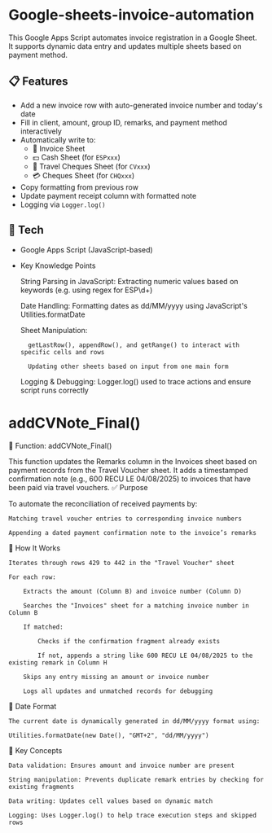 # Google-sheets-invoice-automation

This Google Apps Script automates invoice registration in a Google Sheet.  
It supports dynamic data entry and updates multiple sheets based on payment method.

## 📋 Features

- Add a new invoice row with auto-generated invoice number and today's date
- Fill in client, amount, group ID, remarks, and payment method interactively
- Automatically write to:
  - 🧾 Invoice Sheet
  - 💵 Cash Sheet (for `ESPxxx`)
  - 🎫 Travel Cheques Sheet (for `CVxxx`)
  - 💳 Cheques Sheet (for `CHQxxx`)
- Copy formatting from previous row
- Update payment receipt column with formatted note
- Logging via `Logger.log()`

## 🧠 Tech

- Google Apps Script (JavaScript-based)

- Key Knowledge Points

    String Parsing in JavaScript: Extracting numeric values based on keywords (e.g. using regex for ESP\d+)

    Date Handling: Formatting dates as dd/MM/yyyy using JavaScript's Utilities.formatDate

    Sheet Manipulation:

        getLastRow(), appendRow(), and getRange() to interact with specific cells and rows

        Updating other sheets based on input from one main form

    Logging & Debugging: Logger.log() used to trace actions and ensure script runs correctly



# addCVNote_Final()
🔁 Function: addCVNote_Final()

This function updates the Remarks column in the Invoices sheet based on payment records from the Travel Voucher sheet. It adds a timestamped confirmation note (e.g., 600 RECU LE 04/08/2025) to invoices that have been paid via travel vouchers.
✅ Purpose

To automate the reconciliation of received payments by:

    Matching travel voucher entries to corresponding invoice numbers

    Appending a dated payment confirmation note to the invoice’s remarks

📌 How It Works

    Iterates through rows 429 to 442 in the "Travel Voucher" sheet

    For each row:

        Extracts the amount (Column B) and invoice number (Column D)

        Searches the "Invoices" sheet for a matching invoice number in Column B

        If matched:

            Checks if the confirmation fragment already exists

            If not, appends a string like 600 RECU LE 04/08/2025 to the existing remark in Column H

        Skips any entry missing an amount or invoice number

        Logs all updates and unmatched records for debugging

📅 Date Format

    The current date is dynamically generated in dd/MM/yyyy format using:

    Utilities.formatDate(new Date(), "GMT+2", "dd/MM/yyyy")

🧠 Key Concepts

    Data validation: Ensures amount and invoice number are present

    String manipulation: Prevents duplicate remark entries by checking for existing fragments

    Data writing: Updates cell values based on dynamic match

    Logging: Uses Logger.log() to help trace execution steps and skipped rows
